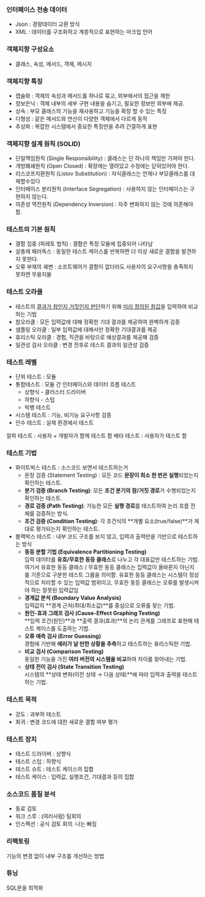 
### 인터페이스 전송 데이터
- Json : 경량데이터 교환 방식
- XML : 데이터를 구조화하고 계층적으로 표현하는 마크업 언어


### 객체지향 구성요소
- 클래스, 속성, 메서드, 객체, 메시지

### 객체지향 특징
- 캡슐화 : 객체의 속성과 메서드를 하나로 묶고, 외부에서의 접근을 제한
- 정보은닉 : 객체 내부의 세부 구현 내용을 숨기고, 필요한 정보만 외부에 제공.
- 상속 : 부모 클래스의 기능을 재사용하고 기능을 확장 할 수 있는 특징
- 다형성 : 같은 메서드와 연산이 다양한 객체에서 다르게 동작
- 추상화 : 복잡한 시스템에서 중요한 특징만을 추려 간결하게 표현

### 객체지향 설계 원칙 (SOLID)
- 단일책임원칙 (Single Responsibility) : 클래스는 단 하나의 책임만 가져야 한다.
- 개방폐쇄원칙 (Open Closed) : 확장에는 열려있고 수정에는 닫혀있어야 한다.
- 리스코프치환원칙 (Listov Substitution) : 자식클래스는 언제나 부모클래스를 대체할수있다
- 인터페이스 분리원칙 (Interface Segregation) : 사용하지 않는 인터페이스는 구현하지 않는다.
- 의존성 역전원칙 (Dependency Inversion) : 자주 변화하지 않는 것에 의존해야 함.


### 테스트의 기본 원칙
- 결함 집중 (파레토 법칙) : 결함은 특정 모듈에 집중되어 나타남
- 살충제 패러독스 : 동일한 테스트 케이스를 반복하면 더 이상 새로운 결함을 발견하지 못한다.
- 오류 부재의 궤변 : 소프트웨어가 결함이 없더라도 사용자의 요구사항을 충족하지 못하면 무용지물


### 테스트 오라클
- 테스트의 <u>결과가 참인지 거짓인지 판단</u>하기 위해 <u>미리 정의된 참값</u>을 입력하여 비교하는 기법
- 참오라클 : 모든 입력값에 대해 정확한 기대 결과를 제공하여 완벽하게 검증
- 샘플링 오라클 : 일부 입력값에 대해서만 정확한 기대결과를 제공
- 휴리스틱 오라클 : 경험, 직관을 바탕으로 예상결과를 제공해 검증
- 일관성 검사 오라클 : 변경 전후로 테스트 결과의 일관성 검증


### 테스트 레벨
- 단위 테스트 : 모듈
- 통합테스트 : 모듈 간 인터페이스와 데이터 흐름 테스트
	- 상향식 - 클러스터 드라이버
	- 하향식 - 스텁
	- 빅뱅 테스트
- 시스템 테스트 : 기능, 비기능 요구사항 검증
- 인수 테스트 : 실제 환경에서 테스트

알파 테스트 : 사용자 + 개발자가 함께 테스트 함
베타 테스트 : 사용자가 테스트 함


### 테스트 기법
- 화이트박스 테스트 : 소스코드 보면서 테스트하는거
	- 문장 검증 (Statement Testing) : 모든 코드 **문장이 최소 한 번은 실행**되었는지 확인하는 테스트.
	- **분기 검증 (Branch Testing)**:  모든 **조건 분기의 참/거짓 경로**가 수행되었는지 확인하는 테스트.
	- **경로 검증 (Path Testing)**:  가능한 모든 **실행 경로**를 테스트하여 논리 흐름 전체를 검증하는 방식.
	- **조건 검증 (Condition Testing)**:  각 조건식의 **개별 요소(true/false)**가 제대로 평가되는지 확인하는 테스트.
- 블랙박스 테스트 : 내부 코드 구조를 보지 않고, 입력과 출력만을 기반으로 테스트하는 방식
	-  **동등 분할 기법 (Equivalence Partitioning Testing)**  
	    입력 데이터를 **유효/무효한 동등 클래스**로 나누고 각 대표값만 테스트하는 기법.
		여기서 유효한 동등 클래스 / 무효한 동등 클래스는 입력값이 올바른지 아닌지를 기준으로 구분한 테스트 그룹을 의미함. 유효한 동등 클래스는 시스템이 정상적으로 처리할 수 있는 입력값 범위이고, 무효한 동등 클래스는  오류를 발생시켜야 하는 잘못된 입력값임
	- **경계값 분석 (Boundary Value Analysis)**  
	    입력값의 **경계 근처(최대/최소값)**를 중심으로 오류를 찾는 기법.
	- **원인-효과 그래프 검사 (Cause-Effect Graphing Testing)**  
	    **입력 조건(원인)**과 **출력 결과(효과)**의 논리 관계를 그래프로 표현해 테스트 케이스를 도출하는 기법.
	- **오류 예측 검사 (Error Guessing)**  
	    경험에 기반해 **에러가 날 만한 상황을 추측**하고 테스트하는 휴리스틱한 기법.
	- **비교 검사 (Comparison Testing)**  
	    동일한 기능을 가진 **여러 버전의 시스템을 비교**하여 차이를 찾아내는 기법.
	- **상태 전이 검사 (State Transition Testing)**  
	    시스템의 **상태 변화(이전 상태 → 다음 상태)**에 따라 입력과 출력을 테스트하는 기법.


### 테스트 목적
- 강도 : 과부하 테스트
- 회귀 : 변경 코드에 대한 새로운 결함 여부 평가


### 테스트 장치
- 테스트 드라이버 : 상향식
- 테스트 스텁 : 하향식
- 테스트 슈트 : 테스트 케이스의 집합
- 테스트 케이스 : 입력값, 실행조건, 기대결과 등의 집합


### 소스코드 품질 분석
- 동료 검토
- 워크 스루 : (여러사람) 팀회의
- 인스펙션 : 공식 검토 회의. 나는 빠짐

### 리팩토링 
기능의 변경 없이 내부 구조를 개선하는 방법

### 튜닝
SQL문을 최적화
